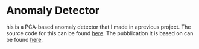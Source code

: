# Anomaly Detector
his is a PCA-based anomaly detector that I made in aprevious project.
The source code for this can be found [here](https://github.com/andrea-dimarco/high-dimensional-space-anomaly-detection).
The pubblication it is based on can be found [here](https://arxiv.org/abs/1809.05250).